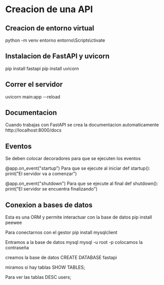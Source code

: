 # Creacion de una API

## Creacion de entorno virtual
python -m venv entorno
entorno\Scripts\ctivate

## Instalacion de FastAPI y uvicorn 
pip install fastapi
pip install uvicorn

## Correr el servidor
uvicorn main:app --reload


## Documentacion
Cuando trabajas con FastAPI se crea la documentacion automaticamente
http://localhost:8000/docs

## Eventos
Se deben colocar decoradores para que se ejecuten los eventos

@app.on_event("startup") Para que se ejecute al iniciar
def startup():
    print("El servidor va a comenzar")


@app.on_event("shutdown")  Para que se ejecute al final 
def shutdown():
    print("El servidor se encuentra finalizando")


## Conexion a bases de datos
Esta es una ORM y permite interactuar con la base de datos
pip install peewee 

Para conectarnos con el gestor
pip install mysqlclient

Entramos a la base de datos mysql
mysql -u root -p
colocamos la contraseña

creamos la base de datos
CREATE DATABASE fastapi

miramos si hay tablas
SHOW TABLES;

Para ver las tablas
DESC users;
